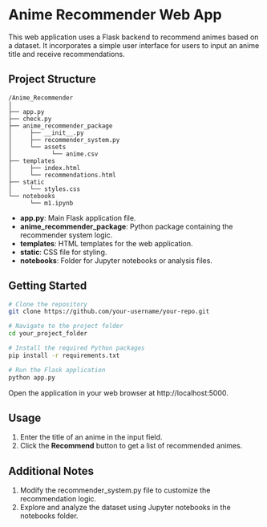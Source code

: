 # Anime Recommender Web App

This web application uses a Flask backend to recommend animes based on a dataset. It incorporates a simple user interface for users to input an anime title and receive recommendations.

## Project Structure

```text
/Anime_Recommender
│
├── app.py
├── check.py
├── anime_recommender_package
│     ├── __init__.py
│     ├── recommender_system.py
│     └── assets
│           └── anime.csv
├── templates
│     ├── index.html
│     └── recommendations.html
├── static
│     └── styles.css
└── notebooks
      └── m1.ipynb
```

- **app.py**: Main Flask application file.
- **anime_recommender_package**: Python package containing the recommender system logic.
- **templates**: HTML templates for the web application.
- **static**: CSS file for styling.
- **notebooks**: Folder for Jupyter notebooks or analysis files.


## Getting Started

```bash
# Clone the repository
git clone https://github.com/your-username/your-repo.git

# Navigate to the project folder
cd your_project_folder

# Install the required Python packages
pip install -r requirements.txt

# Run the Flask application
python app.py
```

Open the application in your web browser at http://localhost:5000.

## Usage
1. Enter the title of an anime in the input field.
2. Click the **Recommend** button to get a list of recommended animes.

## Additional Notes
1. Modify the recommender_system.py file to customize the recommendation logic.
2. Explore and analyze the dataset using Jupyter notebooks in the notebooks folder.
